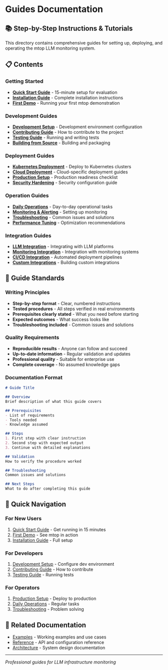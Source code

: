 # Guides Documentation

## 📚 Step-by-Step Instructions & Tutorials

This directory contains comprehensive guides for setting up, deploying, and operating the mtop LLM monitoring system.

## 📋 Contents

### Getting Started
- **[Quick Start Guide](quick-start.md)** - 15-minute setup for evaluation
- **[Installation Guide](installation.md)** - Complete installation instructions
- **[First Demo](first-demo.md)** - Running your first mtop demonstration

### Development Guides
- **[Development Setup](development/setup.md)** - Development environment configuration
- **[Contributing Guide](development/contributing.md)** - How to contribute to the project
- **[Testing Guide](development/testing.md)** - Running and writing tests
- **[Building from Source](development/building.md)** - Building and packaging

### Deployment Guides
- **[Kubernetes Deployment](deployment/kubernetes.md)** - Deploy to Kubernetes clusters
- **[Cloud Deployment](deployment/cloud.md)** - Cloud-specific deployment guides
- **[Production Setup](deployment/production.md)** - Production readiness checklist
- **[Security Hardening](deployment/security.md)** - Security configuration guide

### Operation Guides
- **[Daily Operations](operations/daily-operations.md)** - Day-to-day operational tasks
- **[Monitoring & Alerting](operations/monitoring.md)** - Setting up monitoring
- **[Troubleshooting](operations/troubleshooting.md)** - Common issues and solutions
- **[Performance Tuning](operations/performance.md)** - Optimization recommendations

### Integration Guides
- **[LLM Integration](integration/llm-platforms.md)** - Integrating with LLM platforms
- **[Monitoring Integration](integration/monitoring-systems.md)** - Integration with monitoring systems
- **[CI/CD Integration](integration/cicd.md)** - Automated deployment pipelines
- **[Custom Integrations](integration/custom.md)** - Building custom integrations

## 🎯 Guide Standards

### Writing Principles
- **Step-by-step format** - Clear, numbered instructions
- **Tested procedures** - All steps verified in real environments
- **Prerequisites clearly stated** - What you need before starting
- **Expected outcomes** - What success looks like
- **Troubleshooting included** - Common issues and solutions

### Quality Requirements
- **Reproducible results** - Anyone can follow and succeed
- **Up-to-date information** - Regular validation and updates
- **Professional quality** - Suitable for enterprise use
- **Complete coverage** - No assumed knowledge gaps

### Documentation Format
```markdown
# Guide Title

## Overview
Brief description of what this guide covers

## Prerequisites
- List of requirements
- Tools needed
- Knowledge assumed

## Steps
1. First step with clear instruction
2. Second step with expected output
3. Continue with detailed explanations

## Validation
How to verify the procedure worked

## Troubleshooting
Common issues and solutions

## Next Steps
What to do after completing this guide
```

## 🚀 Quick Navigation

### For New Users
1. [Quick Start Guide](quick-start.md) - Get running in 15 minutes
2. [First Demo](first-demo.md) - See mtop in action
3. [Installation Guide](installation.md) - Full setup

### For Developers
1. [Development Setup](development/setup.md) - Configure dev environment
2. [Contributing Guide](development/contributing.md) - How to contribute
3. [Testing Guide](development/testing.md) - Running tests

### For Operators
1. [Production Setup](deployment/production.md) - Deploy to production
2. [Daily Operations](operations/daily-operations.md) - Regular tasks
3. [Troubleshooting](operations/troubleshooting.md) - Problem solving

## 🔗 Related Documentation
- [Examples](../examples/) - Working examples and use cases
- [Reference](../reference/) - API and configuration reference
- [Architecture](../architecture/) - System design documentation

---

*Professional guides for LLM infrastructure monitoring*